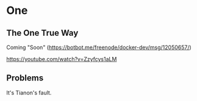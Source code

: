 # One
## The One True Way

Coming "Soon" (https://botbot.me/freenode/docker-dev/msg/12050657/)

https://youtube.com/watch?v=Zzyfcys1aLM

## Problems

It's Tianon's fault.
